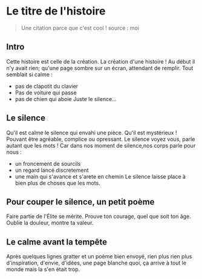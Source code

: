 # Le titre de l'histoire
> Une citation parce que c'est cool ! source : moi
## Intro
Cette histoire est celle de la création. La création d'une histoire ! Au début il n'y avait rien; qu'une page sombre sur un écran, attendant de remplir. 
Tout semblait si calme :
- pas de clapotit du clavier
- Pas de voiture qui passe
- pas de chien qui aboie
Juste le silence...
## Le silence
Qu'il est calme le silence qui envahi une pièce. Qu'il est mystérieux ! Pouvant être agréable, complice ou opressant. Le silence voyez vous, parle autant que les mots !
Car dans nos moment de silence,nos corps parle pour nous :
- un froncement de sourcils
- un regard lancé discretement
- une main qui s'avance et s'arete en chemin
Le silence laisse place à bien plus de choses que les mots.

## Pour couper le silence, un petit poème
Faire partie de l'Élite se mérite. 
Prouve ton courage, quel que soit ton âge. 
Oublie la douleur, montre ta valeur.

## Le calme avant la tempête
Après quelques lignes gratter et un poème bien envoyé, rien plus rien plus d'inspiration, d'envie, d'idées, une page blanche quoi, ça arrive à tout le monde mais la s'en était trop.


